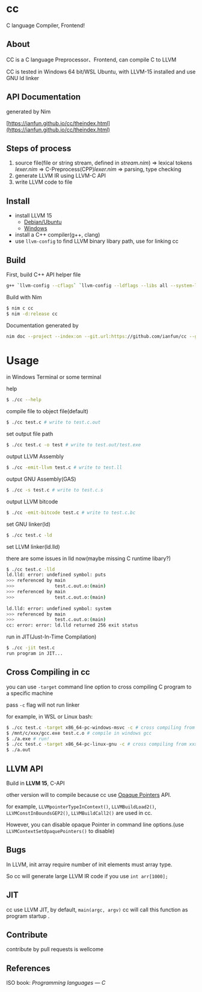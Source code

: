 # cc

C language Compiler, Frontend!

## About

CC is a C language Preprocessor、Frontend, can compile C to LLVM

CC is tested in Windows 64 bit/WSL Ubuntu, with LLVM-15 installed and use GNU ld linker

## API Documentation

generated by Nim

[https://ianfun.github.io/cc/theindex.html](https://ianfun.github.io/cc/theindex.html)

## Steps of process

1. source file(file or string stream, defined in *stream.nim*) => lexical tokens *lexer.nim* => C-Preprocess(CPP)*lexer.nim* => parsing, type checking
2. generate LLVM IR using LLVM-C API
3. write LLVM code to file

## Install

* install LLVM 15
  - [Debian/Ubuntu](https://apt.llvm.org/)
  - [Windows](https://github.com/llvm/llvm-project/releases)
* install a C++ compiler(g++, clang)
* use `llvm-config` to find LLVM binary libary path, use for linking cc

## Build

First, build C++ API helper file

```bash
g++ `llvm-config --cflags` `llvm-config --ldflags --libs all --system-libs` llvmAPI.cpp -c -o llvmAPI
```

Build with Nim

```bash
$ nim c cc
$ nim -d:release cc
```

Documentation generated by

```bash
nim doc --project --index:on --git.url:https://github.com/ianfun/cc --git.commit:master cc.nim
```
# Usage

in Windows Terminal or some terminal

help

```bash
$ ./cc --help
```

compile file to object file(default)

```bash
$ ./cc test.c # write to test.c.out
```

set output file path

```bash
$ ./cc test.c -o test # write to test.out/test.exe
```

output LLVM Assembly

```bash
$ ./cc -emit-llvm test.c # write to test.ll
```
output GNU Assembly(GAS)

```bash
$ ./cc -s test.c # write to test.c.s
```

output LLVM bitcode

```bash
$ ./cc -emit-bitcode test.c # write to test.c.bc
```

set GNU linker(ld)

```bash
$ ./cc test.c -ld
```

set LLVM linker(ld.lld)

there are some issues in lld now(maybe missing C runtime libary?)

```bash
$ ./cc test.c -lld
ld.lld: error: undefined symbol: puts                                                                                         
>>> referenced by main                                                                                                        
>>>               test.c.out.o:(main)                                                                                         
>>> referenced by main                                                                                                        
>>>               test.c.out.o:(main)                                                                                         
                                                                                                                              
ld.lld: error: undefined symbol: system                                                                                       
>>> referenced by main                                                                                                        
>>>               test.c.out.o:(main)                                                                                         
cc: error: error: ld.lld returned 256 exit status
```

run in JIT(Just-In-Time Compilation)

```bash
$ ./cc -jit test.c
run program in JIT...
```

## Cross Compiling in cc

you can use `-target` command line option to cross compiling C program to a specific machine

pass `-c` flag will not run linker

for example, in WSL or Linux bash:

```bash
$ ./cc test.c -target x86_64-pc-windows-msvc -c # cross compiling from x86_64-pc-linux-gnu to x86_64-pc-windows-msvc
$ /mnt/c/xxx/gcc.exe test.c.o # compile in windows gcc
$ ./a.exe # run!
$ ./cc test.c -target x86_64-pc-linux-gnu -c # cross compiling from xxx target to to x86_64-pc-linux-gnu
$ ./a.out
```

## LLVM API

Build in **LLVM 15**, C-API

other version will to compile because cc use [Opaque Pointers](https://llvm.org/docs/OpaquePointers.html) API.

for example, `LLVMpointerTypeInContext()`, `LLVMBuildLoad2()`, `LLVMConstInBoundsGEP2()`, `LLVMBuildCall2()` are used in cc.

However, you can disable opaque Pointer in command line options.(use `LLVMContextSetOpaquePointers()` to disable)

## Bugs

In LLVM, init array require number of init elements must array type.

So cc will generate large LLVM IR code if you use `int arr[1000];`

## JIT

cc use LLVM JIT, by default, `main(argc, argv)` cc will call this function as program startup .

## Contribute

contribute by pull requests is wellcome

## References

ISO book: *Programming languages — C*
